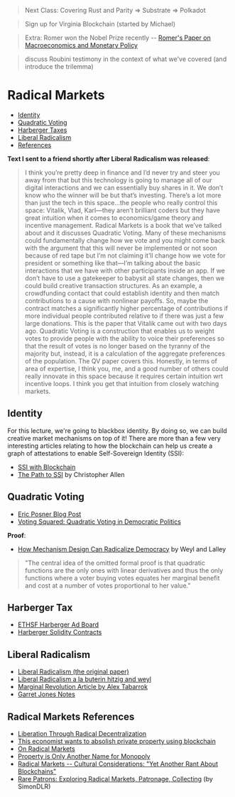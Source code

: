 > Next Class: Covering Rust and Parity => Substrate => Polkadot

> Sign up for Virginia Blockchain (started by Michael)

> Extra: Romer won the Nobel Prize recently -- [Romer's Paper on Macroeconomics and Monetary Policy](https://paulromer.net/wp-content/uploads/2016/09/WP-Trouble.pdf)

> discuss Roubini testimony in the context of what we've covered (and introduce the trilemma)

# Radical Markets

* [Identity](#identity)
* [Quadratic Voting](#qv)
* [Harberger Taxes](#harberger)
* [Liberal Radicalism](#librad)
* [References](#references)

**Text I sent to a friend shortly after Liberal Radicalism was released**:<br>
> I think you’re pretty deep in finance and I’d never try and steer you away from that but this technology is going to manage all of our digital interactions and we can essentially buy shares in it. We don’t know who the winner will be but that’s investing. There’s a lot more than just the tech in this space...the people who really control this space: Vitalik, Vlad, Karl—they aren’t brilliant coders but they have great intuition when it comes to economics/game theory and incentive management. Radical Markets is a book that we’ve talked about and it discusses Quadratic Voting. Many of these mechanisms could fundamentally change how we vote and you might come back with the argument that this will never be implemented or not soon because of red tape but I’m not claiming it’ll change how we vote for president or something like that—I’m talking about the basic interactions that we have with other participants inside an app. If we don’t have to use a gatekeeper to babysit all state changes, then we could build creative transaction structures. As an example, a crowdfunding contact that could establish identity and then match contributions to a cause with nonlinear payoffs. So, maybe the contract matches a significantly higher percentage of contributions if more individual people contributed relative to if there was just a few large donations. This is the paper that Vitalik came out with two days ago. Quadratic Voting is a construction that enables us to weight votes to provide people with the ability to voice their preferences so that the result of votes is no longer based on the tyranny of the majority but, instead, it is a calculation of the aggregate preferences of the population. The QV paper covers this. Honestly, in terms of area of expertise, I think you, me, and a good number of others could really innovate in this space because it requires certain intuition wrt incentive loops. I think you get that intuition from closely watching markets.

## Identity <a name="identity"></a>

For this lecture, we're going to blackbox identity. By doing so, we can build creative market mechanisms on top of it! There are more than a few very interesting articles relating to how the blockchain can help us create a graph of attestations to enable Self-Sovereign Identity (SSI):
* [SSI with Blockchain](https://medium.com/@AlexPreukschat/self-sovereign-identity-a-guide-to-privacy-for-your-digital-identity-5b9e95677778)
* [The Path to SSI](http://www.lifewithalacrity.com/2016/04/the-path-to-self-soverereign-identity.html) by Christopher Allen

## Quadratic Voting <a name="qv"></a>

* [Eric Posner Blog Post](http://ericposner.com/quadratic-voting/)
* [Voting Squared: Quadratic Voting in Democratic Politics](https://papers.ssrn.com/sol3/papers.cfm?abstract_id=2343956)

**Proof**:<br>
* [How Mechanism Design Can Radicalize Democracy](https://papers.ssrn.com/sol3/papers.cfm?abstract_id=2003531) by Weyl and Lalley
> "The central idea of the omitted formal proof is that quadratic functions are the only ones with linear derivatives and thus the only functions where a voter buying votes equates her marginal benefit and cost at a number of votes proportional to her value."

## Harberger Tax <a name="harberger"></a>

* [ETHSF Harberger Ad Board](https://devpost.com/software/harberger-ads)
* [Harberger Solidity Contracts](https://github.com/thePGoat/harberger-ads-contracts)

## Liberal Radicalism <a name="librad"></a>

* [Liberal Radicalism (the original paper)](https://papers.ssrn.com/sol3/papers.cfm?abstract_id=3243656)
* [Liberal Radicalism a la buterin hitzig and weyl](https://our.status.im/liberal-radicalism-a-la-buterin-hitzig-and-weyl/)
* [Marginal Revolution Article by Alex Tabarrok](https://marginalrevolution.com/marginalrevolution/2018/09/liberal-radicalism-mechanism-producing-public-goods.html)
* [Garret Jones Notes](https://www.dropbox.com/s/tcrt2lqhphn72m5/QuadraticPublicGoodsGarettJones.pdf?dl=0)

## Radical Markets References <a name="references"></a>

* [Liberation Through Radical Decentralization](https://medium.com/@VitalikButerin/liberation-through-radical-decentralization-22fc4bedc2ac)
* [This economist wants to absolish private property using blockchain](https://www.wired.co.uk/article/blockchain-private-property-vitalik-buterin-glen-weyl)
* [On Radical Markets](https://vitalik.ca/general/2018/04/20/radical_markets.html)
* [Property is Only Another Name for Monopoly](https://chicagounbound.uchicago.edu/cgi/viewcontent.cgi?article=12668&context=journal_articles)
* [Radical Markets -- Cultural Considerations: "Yet Another Rant About Blockchains"](https://www.notion.so/Yet-Another-Rant-About-Blockchains-ece6657d0a3b491bb39dd8002055a5af)
* [Rare Patrons: Exploring Radical Markets, Patronage, Collecting](https://blog.ujomusic.com/rare-patrons-exploring-radical-markets-patronage-collecting-8c7ba243e81d) (by SimonDLR)